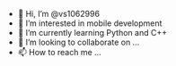 - 👋 Hi, I’m @vs1062996
- 👀 I’m interested in mobile development
- 🌱 I’m currently learning Python and C++
- 💞️ I’m looking to collaborate on ...
- 📫 How to reach me ...

<!---
vs1062996/vs1062996 is a ✨ special ✨ repository because its `README.md` (this file) appears on your GitHub profile.
You can click the Preview link to take a look at your changes.
--->
